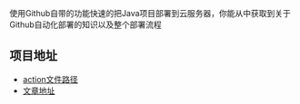 
使用Github自带的功能快速的把Java项目部署到云服务器，你能从中获取到关于Github自动化部署的知识以及整个部署流程

## 项目地址

*   [action文件路径](https://github.com/liyu3432/action-depoly-demo/blob/main/.github/workflows/main.yml)
*   [文章地址](https://juejin.cn/post/7458303492210393139)

